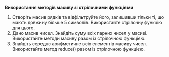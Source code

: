 **Використання методів масиву зі стрілочними функціями**

1. Створіть масив рядків та відфільтруйте його, залишивши тільки ті, що мають довжину більше 5 символів. 
   Використайте стрілочну функцію для цього.
2. Дано масив чисел. Знайдіть суму всіх парних чисел у масиві. Використайте методи масиву разом із стрілочною функцією.
3. Знайдіть середнє арифметичне всіх елементів масиву чисел. Використайте метод reduce() разом із стрілочною функцією.
